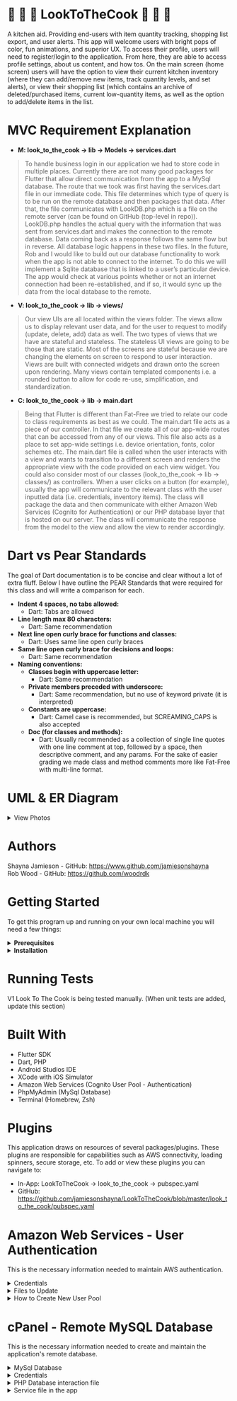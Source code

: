 # :pizza: :hamburger: :doughnut: LookToTheCook :doughnut: :hamburger: :pizza:
A kitchen aid. Providing end-users with item quantity tracking, shopping list
export, and user alerts. This app will welcome users with bright pops of color, fun animations,
and superior UX. To access their profile, users will need to register/login to the application. From
here, they are able to access profile settings, about us content, and how tos. On the main
screen (home screen) users will have the option to view their current kitchen inventory (where
they can add/remove new items, track quantity levels, and set alerts), or view their shopping list
(which contains an archive of deleted/purchased items, current low-quantity items, as well as
the option to add/delete items in the list.

# MVC Requirement Explanation
- <b>M: look_to_the_cook -> lib -> Models -> services.dart</b> <br>
> To handle business login in our application we had to store code in multiple places. Currently there are not many good packages for Flutter that allow direct communication from the app to a MySql database. The route that we took was first having the services.dart file in our immediate code. This file determines which type of query is to be run on the remote database and then packages that data. After that, the file communicates with LookDB.php which is a file on the remote server (can be found on GitHub (top-level in repo)). LookDB.php handles the actual query with the information that was sent from services.dart and makes the connection to the remote database. Data coming back as a response follows the same flow but in reverse. All database logic happens in these two files. In the future, Rob and I would like to build out our database functionality to work when the app is not able to connect to the internet. To do this we will implement a Sqlite database that is linked to a user’s particular device. The app would check at various points whether or not an internet connection had been re-established, and if so, it would sync up the data from the local database to the remote.

- <b>V: look_to_the_cook -> lib -> views/</b> <br>
> Our view UIs are all located within the views folder. The views allow us to display relevant user data, and for the user to request to modify (update, delete, add) data as well. The two types of views that we have are stateful and stateless. The stateless UI views are going to be those that are static. Most of the screens are stateful because we are changing the elements on screen to respond to user interaction. Views are built with connected widgets and drawn onto the screen upon rendering. Many views contain templated components i.e. a rounded button to allow for code re-use, simplification, and standardization.

- <b>C: look_to_the_cook -> lib -> main.dart</b> <br>
> Being that Flutter is different than Fat-Free we tried to relate our code to class requirements as best as we could. The main.dart file acts as a piece of our controller. In that file we create all of our app-wide routes that can be accessed from any of our views. This file also acts as a place to set app-wide settings i.e. device orientation, fonts, color schemes etc. The main.dart file is called when the user interacts with a view and wants to transition to a different screen and renders the appropriate view with the code provided on each view widget. You could also consider most of our classes (look_to_the_cook -> lib -> classes/) as controllers. When a user clicks on a button (for example), usually the app will communicate to the relevant class with the user inputted data (i.e. credentials, inventory items). The class will package the data and then communicate with either Amazon Web Services (Cognito for Authentication) or our PHP database layer that is hosted on our server. The class will communicate the response from the model to the view and allow the view to render accordingly.

# Dart vs Pear Standards
The goal of Dart documentation is to be concise and clear without a lot of extra fluff. Below I have outline the PEAR Standards that were required for this class and will write a comparison for each.
- <b>Indent 4 spaces, no tabs allowed:</b>
  - Dart: Tabs are allowed
- <b>Line length max 80 characters:</b>
  - Dart: Same recommendation
- <b>Next line open curly brace for functions and classes:</b>
  - Dart: Uses same line open curly braces
- <b>Same line open curly brace for decisions and loops:</b>
  - Dart: Same recommendation
- <b>Naming conventions:</b>
  - <b>Classes begin with uppercase letter:</b>
    - Dart: Same recommendation
  - <b>Private members preceded with underscore:</b>
    - Dart: Same recommendation, but no use of keyword private (it is interpreted)
  - <b>Constants are uppercase:</b>
    - Dart: Camel case is recommended, but SCREAMING_CAPS is also accepted
  - <b>Doc (for classes and methods):</b>
    - Dart: Usually recommended as a collection of single line quotes with one line comment at top, followed by a space, then       descriptive comment, and any params. For the sake of easier grading we made class and method comments more like Fat-Free       with multi-line format.

# UML & ER Diagram

<details>
	<summary>View Photos</summary>
	
#### UML
<img src="/ER Diagram & UML/look_to_the_cook_UML.png" alt="Look to The Cook UML Diagram"/>
	
#### ER Digram
<img src="/ER Diagram & UML/look_to_the_cook_ER.png" alt="Look to the Cook ER Diagram"/>
	
</details>

# Authors
Shayna Jamieson - GitHub: <https://www.github.com/jamiesonshayna> <br>
Rob Wood - GitHub: <https://github.com/woodrdk>

# Getting Started 
To get this program up and running on your own local machine you will need a few things:

<details>
  <summary><strong>Prerequisites</strong></summary>
  
:small_orange_diamond: Windows:
> Operating Systems: Windows 7 SP1 or later (64-bit) <br>
> Disk Space: 400 MB (does not include disk space for IDE/tools). <br>
> Tools: Flutter depends on these tools being available in your environment. <br>
> Windows PowerShell 5.0 or newer (this is pre-installed with Windows 10) <br>
> Git for Windows 2.x, with the Use Git from the Windows Command Prompt option. <br>
> If Git for Windows is already installed, make sure you can run git commands from the command prompt or PowerShell.

:small_orange_diamond: Mac:
> Operating Systems: macOS (64-bit) <br>
> Disk Space: 700 MB (does not include disk space for IDE/tools). <br>
> Tools: Flutter depends on these command-line tools being available in your environment.
bash, curl, git 2.x, mkdir, rm, unzip, which

:small_orange_diamond: Linux:
> Operating Systems: Linux (64-bit) <br>
> Disk Space: 600 MB (does not include disk space for IDE/tools). <br>
> Tools: Flutter depends on these command-line tools being available in your environment.
bash, curl, git 2.x, mkdir, rm, unzip, which, xz-utils <br>
> Shared libraries: Flutter test command depends on this library being available in your environment.
libGLU.so.1 - provided by mesa packages such as libglu1-mesa on Ubuntu/Debian

  </details>
  
  <details>
    <summary><strong>Installation</strong></summary>
  
:small_orange_diamond: Step 1:
> Naviagte to https://flutter.dev/docs/get-started/install
this takes you to Flutter's installation page. From here select which type of operating system  you would like to install on.
  
:small_orange_diamond: Step 2:
> Depending on which operating system you have chosen you will be directed to the correct Flutter installation page. Start at the top of the page and follow all set-up instructions (if you are using a mac you will also need to download XCode - instructions provided). On this page you will also be setting up your iOS simulator (by-product of XCode), Android Emulator (through Android Studios), and getting flutter completely set up on your local machine.

> Windows: https://flutter.dev/docs/get-started/install/windows <br>
> Linux: https://flutter.dev/docs/get-started/install/linux <br>
> Mac: https://flutter.dev/docs/get-started/install/macos

:small_orange_diamond: Step 3:
> After installing the Flutter SDK users can normally choose between using Visual Studio Code as an editor or Android Studios/IntelliJ. This project is done and set up with Android Studios. To install Android Studio, flutter.dev has provided more information https://flutter.dev/docs/get-started/editor. Here you will be taken through steps to setup Android Studio. Once that has been installed, on the same page there are instructions on how to install the Flutter and Dart plugins that are needed for this project.

:small_orange_diamond: Step 4:
> If you would like to confirm successful implementation of steps 1-3 navigate to https://flutter.dev/docs/get-started/test-drive, for a full list of steps on testing a basic application.

:small_orange_diamond: Step 5:
> To get started working on this repo on your personal machine after successful installation of all needed tools- navigate to the directory you would like to put the application and paste the following code into your terminal/bash.

```console
foo@bar:~$ git clone https://github.com/jamiesonshayna/LookToTheCook.git
```

</details>

# Running Tests
V1 Look To The Cook is being tested manually. 
(When unit tests are added, update this section)

# Built With
- Flutter SDK
- Dart, PHP
- Android Studios IDE
- XCode with iOS Simulator
- Amazon Web Services (Cognito User Pool - Authentication)
- PhpMyAdmin (MySql Database)
- Terminal (Homebrew, Zsh)

# Plugins
This application draws on resources of several packages/plugins. These plugins are responsible for capabilities such as AWS connectivity, loading spinners, secure storage, etc. To add or view these plugins you can navigate to:

- In-App: LookToTheCook -> look_to_the_cook -> pubspec.yaml
- GitHub: https://github.com/jamiesonshayna/LookToTheCook/blob/master/look_to_the_cook/pubspec.yaml


# Amazon Web Services - User Authentication
This is the necessary information needed to maintain AWS authentication.

<details>
  <summary>Credentials</summary>
  
  - if you make a new user pool these lines need to be updated in the code base. Files to update are included below.
  
  ```dart
  // USER POOL ID
  final String userPoolID = 'XX-XXXX-XXXXXXXXXXX';
  // CLIENT ID
  final String clientID = 'XXXXXXXXXXXXXXXXXXXX';
  ```

  </details>
  
<details>
  <summary>Files to Update</summary>
  
  - file path: LookToTheCook -> look_to_the_cook -> lib -> classes
  
    - delete_account_class.dart
    - login_logout_class.dart
    - registration_class.dart
    - reset_password_class.dart
    - forgot_password_class.dart
  
  </details>

<details>
  <summary>How to Create New User Pool</summary>
  
  - To make a new user pool you should use the step-by-step setup wizard on AWS. There are a few things to keep in mind that
  are required for the V1 application to authenticate successfully.
  
    - Attributes: choose allow email addresses, only require name
    - Policies (require): minimum length 8, uppercase characters, lowercase letters, and at least one number
    - MFA Verification: choose verify with email
    - Message Customization: choose cognito default
    - App Client: make sure you set an app client (this is used above for the code base as 'clientID').
  
  </details>
  
  # cPanel - Remote MySQL Database

This is the necessary information needed to create and maintain the application's remote database.
<details>
  <summary>MySql Database </summary>
  - Database is currently on a student tier server
  -If database is to be changed locations will need to create a Mysql database
  -Connect to the database through a php file using a credentials file located on the server
</details>
<details>
  <summary>Credentials</summary>
  -This file will allow you to connect the php file to the database
    ```php
    $username = '';
    $password = '';
    $hostname = 'localhost';
    $database =  '';
    $cnxn = @mysqli_connect($hostname, $username, $password, $database)
    or die("Connection error: ".mysqli_connect_error());
     ```
</details>
<details>
  <summary>PHP Database interaction file</summary>
    -This file will allow you to interact with the database from the app and run queries
      ```php
        require('/home/XXXXXX/XXXXX.php'); // the credentials file
       ```
</details>
<details>
  <summary>Service file in the app</summary>
    -This file will allow you to interact with the database from the PHP database query file
    -This code is required to talk to the php file through the app
      ```dart
        import 'dart:convert';
        import 'package:http/http.dart' as http;

        import 'package:look_to_the_cook/classes/Inventory.dart';
        import 'package:look_to_the_cook/classes/secure_storage_class.dart';

        class Services {
          // variable to access the database file
          static const ROOT = 'https://xxxx.xxxxx.com/xxxx.php';
       ```
</details>

